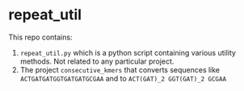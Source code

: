 # repeat_util

This repo contains:
 1. `repeat_util.py` which is a python script containing various utility methods. Not related to any particular project.
 2. The project `consecutive_kmers` that converts sequences like `ACTGATGATGGTGATGATGCGAA` and to `ACT(GAT)_2 GGT(GAT)_2 GCGAA`

